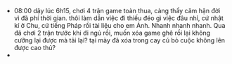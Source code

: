 - 08:00 dậy lúc 6h15, chơi 4 trận game toàn thua, càng thấy căm hận đời vì đã phí thời gian. thôi làm dần việc đi thiếu đéo gì việc đâu nhỉ, cứ nhật kí ở Chu, cứ tiếng Pháp rồi tài liệu cho em Ánh. Nhanh nhanh nhanh. Qua đã chơi 2 trận trước khi đi ngủ rồi, muốn xóa game ghê rồi lại không cưỡng lại được mà tải lại? tại mày đã xóa trong cay cú bỏ cuộc không lên được cao thủ?
-